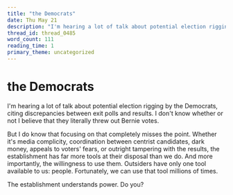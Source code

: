 ```yaml
---
title: "the Democrats"
date: Thu May 21
description: "I'm hearing a lot of talk about potential election rigging by the Democrats, citing discrepancies between exit polls and results."
thread_id: thread_0485
word_count: 111
reading_time: 1
primary_theme: uncategorized
---
```


# the Democrats

I'm hearing a lot of talk about potential election rigging by the Democrats, citing discrepancies between exit polls and results. I don't know whether or not I believe that they literally threw out Bernie votes.

But I do know that focusing on that completely misses the point. Whether it's media complicity, coordination between centrist candidates, dark money, appeals to voters' fears, or outright tampering with the results, the establishment has far more tools at their disposal than we do. And more importantly, the willingness to use them. Outsiders have only one tool available to us: people. Fortunately, we can use that tool millions of times.

The establishment understands power. Do you?